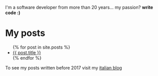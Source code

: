 ---
---

I'm a software developer from more than 20 years... my passion? **write code :)**

# My posts

<ul>
  {% for post in site.posts %}
    <li>
      <a href="{{ post.url }}">{{ post.title }}</a>
    </li>
  {% endfor %}
</ul>

To see my posts written before 2017 visit my <a href="http://blogs.ugidotnet.org/mb" target="_blank">italian blog</a>
